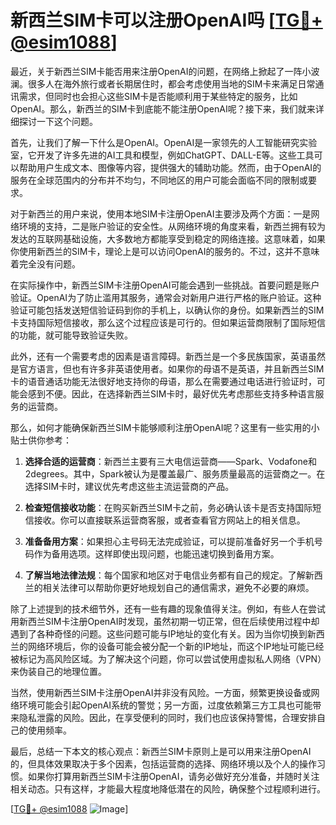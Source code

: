 # 新西兰SIM卡可以注册OpenAI吗 [[TG💪+ @esim1088](https://t.me/s/esim1088)]

最近，关于新西兰SIM卡能否用来注册OpenAI的问题，在网络上掀起了一阵小波澜。很多人在海外旅行或者长期居住时，都会考虑使用当地的SIM卡来满足日常通讯需求，但同时也会担心这些SIM卡是否能顺利用于某些特定的服务，比如OpenAI。那么，新西兰的SIM卡到底能不能注册OpenAI呢？接下来，我们就来详细探讨一下这个问题。

首先，让我们了解一下什么是OpenAI。OpenAI是一家领先的人工智能研究实验室，它开发了许多先进的AI工具和模型，例如ChatGPT、DALL-E等。这些工具可以帮助用户生成文本、图像等内容，提供强大的辅助功能。然而，由于OpenAI的服务在全球范围内的分布并不均匀，不同地区的用户可能会面临不同的限制或要求。

对于新西兰的用户来说，使用本地SIM卡注册OpenAI主要涉及两个方面：一是网络环境的支持，二是账户验证的安全性。从网络环境的角度来看，新西兰拥有较为发达的互联网基础设施，大多数地方都能享受到稳定的网络连接。这意味着，如果你使用新西兰的SIM卡，理论上是可以访问OpenAI的服务的。不过，这并不意味着完全没有问题。

在实际操作中，新西兰SIM卡注册OpenAI可能会遇到一些挑战。首要问题是账户验证。OpenAI为了防止滥用其服务，通常会对新用户进行严格的账户验证。这种验证可能包括发送短信验证码到你的手机上，以确认你的身份。如果新西兰的SIM卡支持国际短信接收，那么这个过程应该是可行的。但如果运营商限制了国际短信的功能，就可能导致验证失败。

此外，还有一个需要考虑的因素是语言障碍。新西兰是一个多民族国家，英语虽然是官方语言，但也有许多非英语使用者。如果你的母语不是英语，并且新西兰SIM卡的语音通话功能无法很好地支持你的母语，那么在需要通过电话进行验证时，可能会感到不便。因此，在选择新西兰SIM卡时，最好优先考虑那些支持多种语言服务的运营商。

那么，如何才能确保新西兰SIM卡能够顺利注册OpenAI呢？这里有一些实用的小贴士供你参考：

1. **选择合适的运营商**：新西兰主要有三大电信运营商——Spark、Vodafone和2degrees。其中，Spark被认为是覆盖最广、服务质量最高的运营商之一。在选择SIM卡时，建议优先考虑这些主流运营商的产品。

2. **检查短信接收功能**：在购买新西兰SIM卡之前，务必确认该卡是否支持国际短信接收。你可以直接联系运营商客服，或者查看官方网站上的相关信息。

3. **准备备用方案**：如果担心主号码无法完成验证，可以提前准备好另一个手机号码作为备用选项。这样即使出现问题，也能迅速切换到备用方案。

4. **了解当地法律法规**：每个国家和地区对于电信业务都有自己的规定。了解新西兰的相关法律可以帮助你更好地规划自己的通信需求，避免不必要的麻烦。

除了上述提到的技术细节外，还有一些有趣的现象值得关注。例如，有些人在尝试用新西兰SIM卡注册OpenAI时发现，虽然初期一切正常，但在后续使用过程中却遇到了各种奇怪的问题。这些问题可能与IP地址的变化有关。因为当你切换到新西兰的网络环境后，你的设备可能会被分配一个新的IP地址，而这个IP地址可能已经被标记为高风险区域。为了解决这个问题，你可以尝试使用虚拟私人网络（VPN）来伪装自己的地理位置。

当然，使用新西兰SIM卡注册OpenAI并非没有风险。一方面，频繁更换设备或网络环境可能会引起OpenAI系统的警觉；另一方面，过度依赖第三方工具也可能带来隐私泄露的风险。因此，在享受便利的同时，我们也应该保持警惕，合理安排自己的使用频率。

最后，总结一下本文的核心观点：新西兰SIM卡原则上是可以用来注册OpenAI的，但具体效果取决于多个因素，包括运营商的选择、网络环境以及个人的操作习惯。如果你打算用新西兰SIM卡注册OpenAI，请务必做好充分准备，并随时关注相关动态。只有这样，才能最大程度地降低潜在的风险，确保整个过程顺利进行。

[[TG💪+ @esim1088](https://t.me/s/esim1088) ![Image](https://i.postimg.cc/4NQfJmqS/Snipaste-2025-05-13-00-14-12.png)]